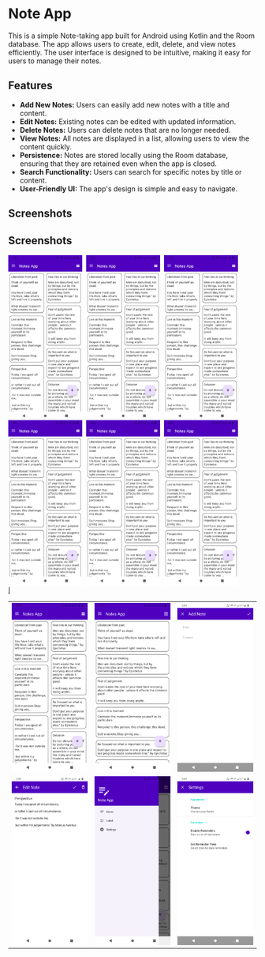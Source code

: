 # Note App

This is a simple Note-taking app built for Android using Kotlin and the Room database. The app allows users to create, edit, delete, and view notes efficiently. The user interface is designed to be intuitive, making it easy for users to manage their notes.

## Features
- **Add New Notes:** Users can easily add new notes with a title and content.
- **Edit Notes:** Existing notes can be edited with updated information.
- **Delete Notes:** Users can delete notes that are no longer needed.
- **View Notes:** All notes are displayed in a list, allowing users to view the content quickly.
- **Persistence:** Notes are stored locally using the Room database, ensuring that they are retained even when the app is closed.
- **Search Functionality:** Users can search for specific notes by title or content.
- **User-Friendly UI:** The app's design is simple and easy to navigate.

## Screenshots

## Screenshots

<div style="width:100%;display:flex; gap:8px; flex-wrap:wrap;">
  <img src="screenshots/grid_view.png" width="150"/>
   <img src="screenshots/grid_view.png" width="150"/>
    <img src="screenshots/grid_view.png" width="150"/>
</div>
<div style="width:100%;display:flex; gap:8px; flex-wrap:wrap;">
  <img src="screenshots/grid_view.png" width="150"/>
   <img src="screenshots/grid_view.png" width="150"/>
    <img src="screenshots/grid_view.png" width="150"/>
</div>

<table>
  <tr>
    <td><img src="screenshots/grid_view.png" alt="Home Screen" width="200"/></td>
    <td><img src="screenshots/list_view.png" alt="note list" width="200"/></td>
    <td><img src="screenshots/add_note.png" alt="Add note Screen" width="200"/></td>
  </tr>
 
  <tr>
     <td><img src="screenshots/edit_note.png" alt="Result Screen" width="200"/></td>l̥
    <td><img src="screenshots/drawer.png" alt="Flip Card Screen" width="200"/></td>
     <td><img src="screenshots/settings.png" alt="Settings Screen" width="200"/></td>
  </tr>

  <tr>
 
  </tr>
</table>
